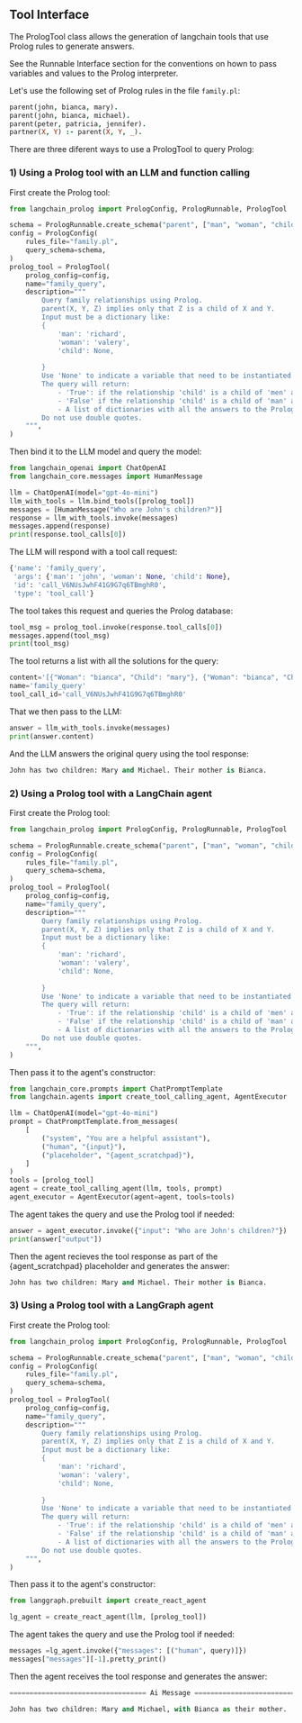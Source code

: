 ## Tool Interface

The PrologTool class allows the generation of langchain tools that use Prolog rules to generate answers.

See the Runnable Interface section for the conventions on hown to pass variables and values to the Prolog interpreter.

Let's use the following set of Prolog rules in the file `family.pl`:

```prolog
parent(john, bianca, mary).
parent(john, bianca, michael).
parent(peter, patricia, jennifer).
partner(X, Y) :- parent(X, Y, _).
```

There are three diferent ways to use a PrologTool to query Prolog:

### 1) Using a Prolog tool with an LLM and function calling

First create the Prolog tool:
```python
from langchain_prolog import PrologConfig, PrologRunnable, PrologTool

schema = PrologRunnable.create_schema("parent", ["man", "woman", "child"])
config = PrologConfig(
    rules_file="family.pl",
    query_schema=schema,
)
prolog_tool = PrologTool(
    prolog_config=config,
    name="family_query",
    description="""
        Query family relationships using Prolog.
        parent(X, Y, Z) implies only that Z is a child of X and Y.
        Input must be a dictionary like:
        {
            'man': 'richard',
            'woman': 'valery',
            'child': None,
        
        }
        Use 'None' to indicate a variable that need to be instantiated by Prolog
        The query will return:
            - 'True': if the relationship 'child' is a child of 'men' and 'women' holds.
            - 'False' if the relationship 'child' is a child of 'man' and 'woman' does not holds.
            - A list of dictionaries with all the answers to the Prolog query
        Do not use double quotes.
    """,
)
```

Then bind it to the LLM model and query the model:
```python
from langchain_openai import ChatOpenAI
from langchain_core.messages import HumanMessage

llm = ChatOpenAI(model="gpt-4o-mini")
llm_with_tools = llm.bind_tools([prolog_tool])
messages = [HumanMessage("Who are John's children?")]
response = llm_with_tools.invoke(messages)
messages.append(response)
print(response.tool_calls[0])
```
The LLM will respond with a tool call request:
```python
{'name': 'family_query',
 'args': {'man': 'john', 'woman': None, 'child': None},
 'id': 'call_V6NUsJwhF41G9G7q6TBmghR0',
 'type': 'tool_call'}
 ```
 The tool takes this request and queries the Prolog database:
 ```python
 tool_msg = prolog_tool.invoke(response.tool_calls[0])
messages.append(tool_msg)
print(tool_msg)
 ```
The tool returns a list with all the solutions for the query:
 ```python
 content='[{"Woman": "bianca", "Child": "mary"}, {"Woman": "bianca", "Child": "michael"}]'
 name='family_query'
 tool_call_id='call_V6NUsJwhF41G9G7q6TBmghR0'
 ```
 That we then pass to the LLM:
 ```python
 answer = llm_with_tools.invoke(messages)
 print(answer.content)
 ```
 And the LLM answers the original query using the tool response:
 ```python
 John has two children: Mary and Michael. Their mother is Bianca.
 ```

### 2) Using a Prolog tool with a LangChain agent

First create the Prolog tool:
```python
from langchain_prolog import PrologConfig, PrologRunnable, PrologTool

schema = PrologRunnable.create_schema("parent", ["man", "woman", "child"])
config = PrologConfig(
    rules_file="family.pl",
    query_schema=schema,
)
prolog_tool = PrologTool(
    prolog_config=config,
    name="family_query",
    description="""
        Query family relationships using Prolog.
        parent(X, Y, Z) implies only that Z is a child of X and Y.
        Input must be a dictionary like:
        {
            'man': 'richard',
            'woman': 'valery',
            'child': None,
        
        }
        Use 'None' to indicate a variable that need to be instantiated by Prolog
        The query will return:
            - 'True': if the relationship 'child' is a child of 'men' and 'women' holds.
            - 'False' if the relationship 'child' is a child of 'man' and 'woman' does not holds.
            - A list of dictionaries with all the answers to the Prolog query
        Do not use double quotes.
    """,
)
```
Then pass it to the agent's constructor:
```python
from langchain_core.prompts import ChatPromptTemplate
from langchain.agents import create_tool_calling_agent, AgentExecutor

llm = ChatOpenAI(model="gpt-4o-mini")
prompt = ChatPromptTemplate.from_messages(
    [
        ("system", "You are a helpful assistant"),
        ("human", "{input}"),
        ("placeholder", "{agent_scratchpad}"),
    ]
)
tools = [prolog_tool]
agent = create_tool_calling_agent(llm, tools, prompt)
agent_executor = AgentExecutor(agent=agent, tools=tools)
```
The agent takes the query and use the Prolog tool if needed:
```python
answer = agent_executor.invoke({"input": "Who are John's children?"})
print(answer["output"])
```
Then the agent recieves the tool response as part of the {agent_scratchpad} placeholder and generates the answer:
```python
John has two children: Mary and Michael. Their mother is Bianca.
```

### 3) Using a Prolog tool with a LangGraph agent

First create the Prolog tool:
```python
from langchain_prolog import PrologConfig, PrologRunnable, PrologTool

schema = PrologRunnable.create_schema("parent", ["man", "woman", "child"])
config = PrologConfig(
    rules_file="family.pl",
    query_schema=schema,
)
prolog_tool = PrologTool(
    prolog_config=config,
    name="family_query",
    description="""
        Query family relationships using Prolog.
        parent(X, Y, Z) implies only that Z is a child of X and Y.
        Input must be a dictionary like:
        {
            'man': 'richard',
            'woman': 'valery',
            'child': None,
        
        }
        Use 'None' to indicate a variable that need to be instantiated by Prolog
        The query will return:
            - 'True': if the relationship 'child' is a child of 'men' and 'women' holds.
            - 'False' if the relationship 'child' is a child of 'man' and 'woman' does not holds.
            - A list of dictionaries with all the answers to the Prolog query
        Do not use double quotes.
    """,
)
```
Then pass it to the agent's constructor:
```python
from langgraph.prebuilt import create_react_agent

lg_agent = create_react_agent(llm, [prolog_tool])
```
The agent takes the query and use the Prolog tool if needed:
```python
messages =lg_agent.invoke({"messages": [("human", query)]})
messages["messages"][-1].pretty_print()
```
Then the agent receives​ the tool response and generates the answer:
```python
================================== Ai Message ==================================

John has two children: Mary and Michael, with Bianca as their mother.
```

